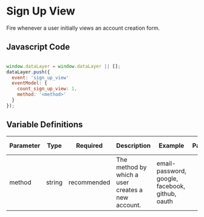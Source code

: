 # Sign Up View

Fire whenever a user initially views an account creation form.

## Javascript Code

```js

window.dataLayer = window.dataLayer || [];
dataLayer.push({
  event: 'sign_up_view'
  eventModel: {
    count_sign_up_view: 1,
    method: '<method>'
  }
});
```

## Variable Definitions

|Parameter|Type|Required|Description|Example|Pattern|Min Length|Max Length|
| --- | --- | --- | --- | --- | --- | --- | --- |
|method|string|recommended|The method by which a user creates a new account.|email-password, google, facebook, github, oauth|
